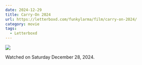 ```yaml
---
date: 2024-12-29
title: Carry-On 2024
url: https://letterboxd.com/funkylarma/film/carry-on-2024/
category: movie
tags:
  - Letterboxd
---
```


![](https://a.ltrbxd.com/resized/film-poster/9/0/5/8/7/6/905876-carry-on-2024-0-600-0-900-crop.jpg?v=bc2c1c0d8f)

Watched on Saturday December 28, 2024.
